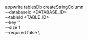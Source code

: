 appwrite tablesDb createStringColumn \
        --databaseId <DATABASE_ID> \
        --tableId <TABLE_ID> \
        --key '' \
        --size 1 \
        --required false \



